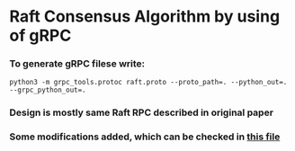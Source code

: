 # Raft Consensus Algorithm by using of gRPC
### To generate gRPC filese write:
```python3 -m grpc_tools.protoc raft.proto --proto_path=. --python_out=. --grpc_python_out=.```
### Design is mostly same Raft RPC described in original paper 
### Some modifications added, which can be checked in [this file](https://github.com/bovvlet/RAFT/Lab07.pdf)
